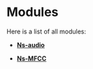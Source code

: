 
# Modules


Here is a list of all modules:


* [**Ns-audio**](group__ns-audio.md) 
    





























* [**Ns-MFCC**](group__ns-_m_f_c_c.md) 
    



















